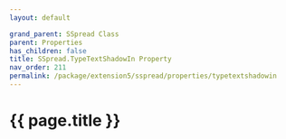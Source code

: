 ```yaml
---
layout: default

grand_parent: SSpread Class
parent: Properties
has_children: false
title: SSpread.TypeTextShadowIn Property
nav_order: 211
permalink: /package/extension5/sspread/properties/typetextshadowin
---
```

# {{ page.title }}